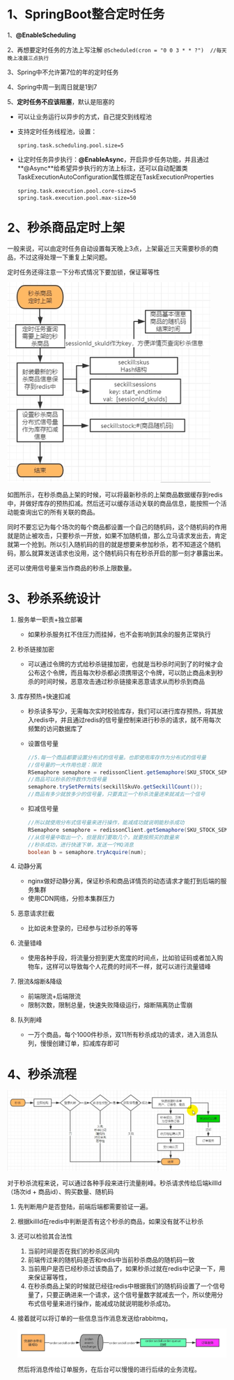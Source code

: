 # 1、SpringBoot整合定时任务

1、**@EnableScheduling**

2、再想要定时任务的方法上写注解 `@Scheduled(cron = "0 0 3 * * ?")  //每天晚上凌晨三点执行`

3、Spring中不允许第7位的年的定时任务

4、Spring中周一到周日就是1到7

5、**定时任务不应该阻塞**，默认是阻塞的

- 可以让业务运行以异步的方式，自己提交到线程池

- 支持定时任务线程池，设置：

  ```properties
  spring.task.scheduling.pool.size=5
  ```

- 让定时任务异步执行：**@EnableAsync**，开启异步任务功能，并且通过**@Async**给希望异步执行的方法上标注，还可以自动配置类TaskExecutionAutoConfiguration属性绑定在TaskExecutionProperties

  ```properties
  spring.task.execution.pool.core-size=5
  spring.task.execution.pool.max-size=50
  ```

# 2、秒杀商品定时上架

一般来说，可以由定时任务自动设置每天晚上3点，上架最近三天需要秒杀的商品，不过这得处理一下重复上架问题。

定时任务还得注意一下分布式情况下要加锁，保证幂等性

![image-20211114192218078](IMG/image-20211114192218078.png)

如图所示，在秒杀商品上架的时候，可以将最新秒杀的上架商品数据缓存到redis中，并做好库存的预热扣减。然后还可以缓存活动关联的商品信息，能按照一个活动能查询出它的所有关联的商品。

同时不要忘记为每个场次的每个商品都设置一个自己的随机码，这个随机码的作用就是防止被攻击，只要秒杀一开放，如果不加随机值，那么立马请求发出去，肯定就第一个抢到。所以引入随机码的目的就是想要来参加秒杀，若不知道这个随机码，那么就算发送请求也没用，这个随机码只有在秒杀开启的那一刻才暴露出来。

还可以使用信号量来当作商品的秒杀上限数量。

# 3、秒杀系统设计

1. 服务单一职责+独立部署

   - 如果秒杀服务扛不住压力而挂掉，也不会影响到其余的服务正常执行

2. 秒杀链接加密

   - 可以通过令牌的方式给秒杀链接加密，也就是当秒杀时间到了的时候才会公布这个令牌，而且每次秒杀都必须携带这个令牌，可以防止商品未到秒杀的时间时候，恶意攻击通过秒杀链接来恶意请求从而秒杀到商品

3. 库存预热+快速扣减

   - 秒杀读多写少，无需每次实时校验库存，我们可以进行库存预热，将其放入redis中，并且通过redis的信号量控制来进行秒杀的请求，就不用每次频繁的访问数据库了

   - 设置信号量

     ```java
     //5.每一个商品都要设置分布式的信号量。也即使用库存作为分布式的信号量
     //信号量的一大作用也是：限流
     RSemaphore semaphore = redissonClient.getSemaphore(SKU_STOCK_SEMAPHORE + token);
     //商品可以秒杀的件数作为信号量
     semaphore.trySetPermits(seckillSkuVo.getSeckillCount());
     //商品有多少就放多少的信号量，只要真正一个秒杀流量进来就减去一个信号
     ```

   - 扣减信号量

     ```java
     //所以就使用分布式信号量来进行操作，能减成功就说明能秒杀成功
     RSemaphore semaphore = redissonClient.getSemaphore(SKU_STOCK_SEMAPHORE + randomCode);
     //从信号量中取出一个，但是我们要取几个，就要按照买的数量来
     //秒杀成功，进行快速下单，发送一个MQ消息
     boolean b = semaphore.tryAcquire(num);
     ```

4. 动静分离

   - nginx做好动静分离，保证秒杀和商品详情页的动态请求才能打到后端的服务集群
   - 使用CDN网络，分担本集群压力

5. 恶意请求拦截

   - 比如说未登录的，已经参与过秒杀的等等

6. 流量错峰

   - 使用各种手段，将流量分担到更大宽度的时间点，比如验证码或者加入购物车，这样可以导致每个人花费的时间不一样，就可以进行流量错峰

7. 限流&熔断&降级

   - 前端限流+后端限流
   - 限制次数，限制总量，快速失败降级运行，熔断隔离防止雪崩

8. 队列削峰

   - 一万个商品，每个1000件秒杀，双11所有秒杀成功的请求，进入消息队列，慢慢创建订单，扣减库存即可

# 4、秒杀流程

![image-20211114200814652](IMG/image-20211114200814652.png)

对于秒杀流程来说，可以通过各种手段来进行流量削峰。秒杀请求传给后端killId（场次id + 商品id）、购买数量、随机码

1. 先判断用户是否登陆，前端后端都需要验证一遍。

2. 根据killId在redis中判断是否有这个秒杀的商品，如果没有就不让秒杀

3. 还可以检验其合法性

   1. 当前时间是否在我们的秒杀区间内
   2. 前端传过来的随机码是否和redis中当前秒杀商品的随机码一致
   3. 当前用户是否已经秒杀过该商品了，如果秒杀过就在redis中记录一下，用来保证幂等性，
   4. 在秒杀商品上架的时候就已经往redis中根据我们的随机码设置了一个信号量了，只要正确进来一个请求，这个信号量数字就减去一个，所以使用分布式信号量来进行操作，能减成功就说明能秒杀成功。

4. 接着就可以将订单的一些信息当作消息发送给rabbitmq，

   ![image-20211114203237609](IMG/image-20211114203237609.png)

   然后将消息传给订单服务，在后台可以慢慢的进行后续的业务流程。

